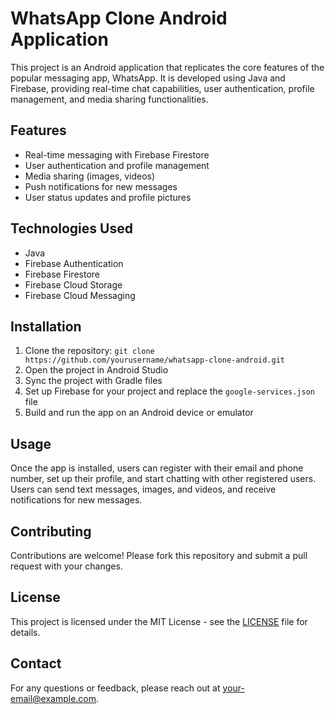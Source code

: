 <h1>WhatsApp Clone Android Application</h1>

<p>This project is an Android application that replicates the core features of the popular messaging app, WhatsApp. It is developed using Java and Firebase, providing real-time chat capabilities, user authentication, profile management, and media sharing functionalities.</p>

<h2>Features</h2>
<ul>
    <li>Real-time messaging with Firebase Firestore</li>
    <li>User authentication and profile management</li>
    <li>Media sharing (images, videos)</li>
    <li>Push notifications for new messages</li>
    <li>User status updates and profile pictures</li>
</ul>

<h2>Technologies Used</h2>
<ul>
    <li>Java</li>
    <li>Firebase Authentication</li>
    <li>Firebase Firestore</li>
    <li>Firebase Cloud Storage</li>
    <li>Firebase Cloud Messaging</li>
</ul>

<h2>Installation</h2>
<ol>
    <li>Clone the repository: <code>git clone https://github.com/yourusername/whatsapp-clone-android.git</code></li>
    <li>Open the project in Android Studio</li>
    <li>Sync the project with Gradle files</li>
    <li>Set up Firebase for your project and replace the <code>google-services.json</code> file</li>
    <li>Build and run the app on an Android device or emulator</li>
</ol>

<h2>Usage</h2>
<p>Once the app is installed, users can register with their email and phone number, set up their profile, and start chatting with other registered users. Users can send text messages, images, and videos, and receive notifications for new messages.</p>

<h2>Contributing</h2>
<p>Contributions are welcome! Please fork this repository and submit a pull request with your changes.</p>

<h2>License</h2>
<p>This project is licensed under the MIT License - see the <a href="LICENSE">LICENSE</a> file for details.</p>

<h2>Contact</h2>
<p>For any questions or feedback, please reach out at <a href="mailto:your-email@example.com">your-email@example.com</a>.</p>

</body>
</html>
